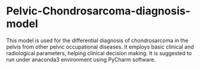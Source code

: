 # Pelvic-Chondrosarcoma-diagnosis-model
This model is used for the differential diagnosis of chondrosarcoma in the pelvis from other pelvic occupational diseases. It employs basic clinical and radiological parameters, helping clinical decision making. 
It is suggested to run under anaconda3 environment using PyCharm software.   
